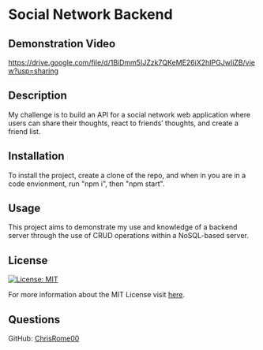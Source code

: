 # Social Network Backend

## Demonstration Video
https://drive.google.com/file/d/1BiDmm5IJZzk7QKeME26iX2hIPGJwIiZB/view?usp=sharing

## Description

My challenge is to build an API for a social network web application where users can share their thoughts, react to friends’ thoughts, and create a friend list.

## Installation

To install the project, create a clone of the repo, and when in you are in a code envionment, run "npm i", then "npm start".

## Usage

This project aims to demonstrate my use and knowledge of a backend server through the use of CRUD operations within a NoSQL-based server.

## License

[![License: MIT](https://img.shields.io/badge/License-MIT-yellow.svg)](https://opensource.org/licenses/MIT)

For more information about the MIT License visit [here](https://opensource.org/licenses/MIT).

## Questions

GitHub: [ChrisRome00](https://github.com/ChrisRome00)



